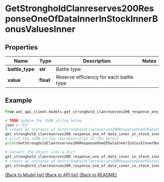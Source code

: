 # GetStrongholdClanreserves200ResponseOneOfDataInnerInStockInnerBonusValuesInner


## Properties

Name | Type | Description | Notes
------------ | ------------- | ------------- | -------------
**battle_type** | **str** | Battle type | 
**value** | **float** | Reserve efficiency for each battle type | 

## Example

```python
from wot_api_client.models.get_stronghold_clanreserves200_response_one_of_data_inner_in_stock_inner_bonus_values_inner import GetStrongholdClanreserves200ResponseOneOfDataInnerInStockInnerBonusValuesInner

# TODO update the JSON string below
json = "{}"
# create an instance of GetStrongholdClanreserves200ResponseOneOfDataInnerInStockInnerBonusValuesInner from a JSON string
get_stronghold_clanreserves200_response_one_of_data_inner_in_stock_inner_bonus_values_inner_instance = GetStrongholdClanreserves200ResponseOneOfDataInnerInStockInnerBonusValuesInner.from_json(json)
# print the JSON string representation of the object
print(GetStrongholdClanreserves200ResponseOneOfDataInnerInStockInnerBonusValuesInner.to_json())

# convert the object into a dict
get_stronghold_clanreserves200_response_one_of_data_inner_in_stock_inner_bonus_values_inner_dict = get_stronghold_clanreserves200_response_one_of_data_inner_in_stock_inner_bonus_values_inner_instance.to_dict()
# create an instance of GetStrongholdClanreserves200ResponseOneOfDataInnerInStockInnerBonusValuesInner from a dict
get_stronghold_clanreserves200_response_one_of_data_inner_in_stock_inner_bonus_values_inner_from_dict = GetStrongholdClanreserves200ResponseOneOfDataInnerInStockInnerBonusValuesInner.from_dict(get_stronghold_clanreserves200_response_one_of_data_inner_in_stock_inner_bonus_values_inner_dict)
```
[[Back to Model list]](../README.md#documentation-for-models) [[Back to API list]](../README.md#documentation-for-api-endpoints) [[Back to README]](../README.md)


